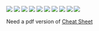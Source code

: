 ![](./Images/CheatSheet.001.jpeg)
![](./Images/CheatSheet.002.jpeg)
![](./Images/CheatSheet.003.jpeg)
![](./Images/CheatSheet.004.jpeg)
![](./Images/CheatSheet.005.jpeg)
![](./Images/CheatSheet.006.jpeg)
![](./Images/CheatSheet.007.jpeg)
![](./Images/CheatSheet.008.jpeg)
![](./Images/CheatSheet.009.jpeg)
![](./Images/CheatSheet.010.jpeg)

Need a pdf version of [Cheat Sheet](../LearnECL/References/ECL_Cheat_Sheet.pdf)
